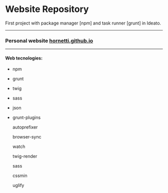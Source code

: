 # Website Repository

First project with package manager [npm] and task runner [grunt] in Ideato.

---
### Personal website [hornetti.github.io]
---

#### Web tecnologies: 
* npm
* grunt
* twig
* sass
* json

* grunt-plugins
	
	autoprefixer
	
	browser-sync
	
	watch
	
	twig-render
	
	sass
	
	cssmin
	
	uglify

[hornetti.github.io]: https://hornetti.github.io/website/build/